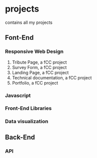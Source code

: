 # projects
contains all my projects

## Font-End

### Responsive Web Design
1. Tribute Page, a fCC project
1. Survey Form, a fCC project
1. Landing Page, a fCC project
1. Technical documentation, a fCC project
1. Portfolio, a fCC project

### Javascript
### Front-End Libraries
### Data visualization

## Back-End
### API

